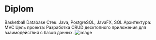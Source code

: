 # Diplom
Basketball Database
Стек: Java, PostgreSQL, JavaFX, SQL
Архитектура: MVC
Цель проекта: Разработка CRUD десктопного
приложения для взаимодействия с базой данных.
![image](https://user-images.githubusercontent.com/80575315/193619838-f1189c19-b1ce-43e8-aeaa-3cacb89c3962.png)
